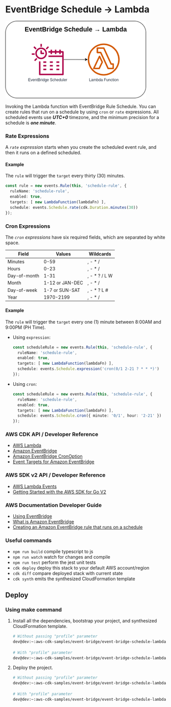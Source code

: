 # EventBridge Schedule → Lambda

![event-bridge-schedule-lambda](assets/img/event-bridge-schedule-lambda.png)

Invoking the Lambda function with EventBridge Rule Schedule. You can create rules that run on a schedule by using `cron` or `rate` expressions. All scheduled events use ***UTC+0*** timezone, and the minimum precision for a schedule is ***one minute***.

### Rate Expressions
A *`rate` expression* starts when you create the scheduled event rule, and then it runs on a defined scheduled.

#### Example
The `rule` will trigger the `target` every thirty (30) minutes.

```typescript
const rule = new events.Rule(this, 'schedule-rule', {
  ruleName: 'schedule-rule',
  enabled: true,
  targets: [ new LambdaFunction(lambdaFn) ],
  schedule: events.Schedule.rate(cdk.Duration.minutes(30))
});
```

### Cron Expressions
The *`cron` expressions* have six required fields, which are separated by white space.

<table>
  <thead>
    <th>Field</th>
    <th>Values</th>
    <th>Wildcards</th>
  </thead>
  <tbody>
    <tr>
      <td>Minutes</td>
      <td>0-59</td>
      <td>, - * / </td>
    </tr>
    <tr>
      <td>Hours</td>
      <td>0-23</td>
      <td>, - * /</td>
    </tr>
    <tr>
      <td>Day-of-month</td>
      <td>1-31</td>
      <td>, - * ? / L W</td>
    </tr>
    <tr>
      <td>Month</td>
      <td>1-12 or JAN-DEC</td>
      <td>, - * / </td>
    </tr>
    <tr>
      <td>Day-of-week</td>
      <td>1-7 or SUN-SAT</td>
      <td>, - * ? L #</td>
    </tr>
    <tr>
      <td>Year</td>
      <td>1970-2199</td>
      <td>, - * / </td>
    </tr>
  </tbody>
</table>

#### Example
The `rule` will trigger the `target` every one (1) minute between 8:00AM and 9:00PM (PH Time).

* Using `expression`:
    ```typescript
    const scheduleRule = new events.Rule(this, 'schedule-rule', {
      ruleName: 'schedule-rule',
      enabled: true,
      targets: [ new LambdaFunction(lambdaFn) ],
      schedule: events.Schedule.expression('cron(0/1 2-21 ? * * *)')
    });
    ```

* Using `cron`:
    ```typescript
    const scheduleRule = new events.Rule(this, 'schedule-rule', {
      ruleName: 'schedule-rule',
      enabled: true,
      targets: [ new LambdaFunction(lambdaFn) ],
      schedule: events.Schedule.cron({ minute: '0/1', hour: '2-21' })
    });
    ```

### AWS CDK API / Developer Reference
* [AWS Lambda](https://docs.aws.amazon.com/cdk/api/v2/docs/aws-cdk-lib.aws_lambda-readme.html)
* [Amazon EventBridge](https://docs.aws.amazon.com/cdk/api/v2/docs/aws-cdk-lib.aws_events-readme.html)
* [Amazon EventBridge CronOption](https://docs.aws.amazon.com/cdk/api/v2/docs/aws-cdk-lib.aws_events.CronOptions.html)
* [Event Targets for Amazon EventBridge](https://docs.aws.amazon.com/cdk/api/v2/docs/aws-cdk-lib.aws_events_targets-readme.html)

### AWS SDK v2 API / Developer Reference
* [AWS Lambda Events](https://github.com/aws/aws-lambda-go/blob/main/events/README.md)
* [Getting Started with the AWS SDK for Go V2](https://aws.github.io/aws-sdk-go-v2/docs/getting-started/)

### AWS Documentation Developer Guide
* [Using EventBridge](https://docs.aws.amazon.com/AmazonS3/latest/userguide/EventBridge.html)
* [What is Amazon EventBridge](https://docs.aws.amazon.com/eventbridge/latest/userguide/eb-what-is.html)
* [Creating an Amazon EventBridge rule that runs on a schedule](https://docs.aws.amazon.com/eventbridge/latest/userguide/eb-create-rule-schedule.html)

### Useful commands

* `npm run build`   compile typescript to js
* `npm run watch`   watch for changes and compile
* `npm run test`    perform the jest unit tests
* `cdk deploy`      deploy this stack to your default AWS account/region
* `cdk diff`        compare deployed stack with current state
* `cdk synth`       emits the synthesized CloudFormation template

## Deploy

### Using make command
1. Install all the dependencies, bootstrap your project, and synthesized CloudFormation template.
    ```bash
    # Without passing "profile" parameter
    dev@dev:~:aws-cdk-samples/event-bridge/event-bridge-schedule-lambda$ make init

    # With "profile" parameter
    dev@dev:~:aws-cdk-samples/event-bridge/event-bridge-schedule-lambda$ make init profile=[profile_name]
    ```

2. Deploy the project.
    ```bash
    # Without passing "profile" parameter
    dev@dev:~:aws-cdk-samples/event-bridge/event-bridge-schedule-lambda$ make deploy

    # With "profile" parameter
    dev@dev:~:aws-cdk-samples/event-bridge/event-bridge-schedule-lambda$ make deploy profile=[profile_name]
    ```